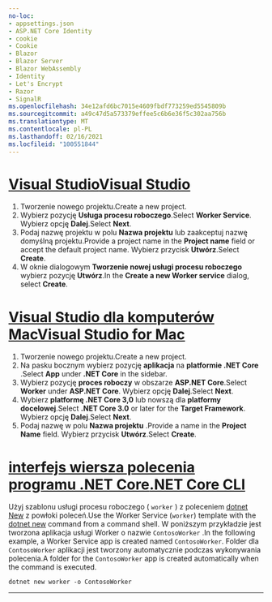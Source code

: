 ```yaml
---
no-loc:
- appsettings.json
- ASP.NET Core Identity
- cookie
- Cookie
- Blazor
- Blazor Server
- Blazor WebAssembly
- Identity
- Let's Encrypt
- Razor
- SignalR
ms.openlocfilehash: 34e12afd6bc7015e4609fbdf773259ed5545809b
ms.sourcegitcommit: a49c47d5a573379effee5c6b6e36f5c302aa756b
ms.translationtype: MT
ms.contentlocale: pl-PL
ms.lasthandoff: 02/16/2021
ms.locfileid: "100551844"
---
```

# <a name="visual-studio"></a>[<span data-ttu-id="ea64b-101">Visual Studio</span><span class="sxs-lookup"><span data-stu-id="ea64b-101">Visual Studio</span></span>](#tab/visual-studio)

1. <span data-ttu-id="ea64b-102">Tworzenie nowego projektu.</span><span class="sxs-lookup"><span data-stu-id="ea64b-102">Create a new project.</span></span>
1. <span data-ttu-id="ea64b-103">Wybierz pozycję **Usługa procesu roboczego**.</span><span class="sxs-lookup"><span data-stu-id="ea64b-103">Select **Worker Service**.</span></span> <span data-ttu-id="ea64b-104">Wybierz opcję **Dalej**.</span><span class="sxs-lookup"><span data-stu-id="ea64b-104">Select **Next**.</span></span>
1. <span data-ttu-id="ea64b-105">Podaj nazwę projektu w polu **Nazwa projektu** lub zaakceptuj nazwę domyślną projektu.</span><span class="sxs-lookup"><span data-stu-id="ea64b-105">Provide a project name in the **Project name** field or accept the default project name.</span></span> <span data-ttu-id="ea64b-106">Wybierz przycisk **Utwórz**.</span><span class="sxs-lookup"><span data-stu-id="ea64b-106">Select **Create**.</span></span>
1. <span data-ttu-id="ea64b-107">W oknie dialogowym **Tworzenie nowej usługi procesu roboczego** wybierz pozycję **Utwórz**.</span><span class="sxs-lookup"><span data-stu-id="ea64b-107">In the **Create a new Worker service** dialog, select **Create**.</span></span>

# <a name="visual-studio-for-mac"></a>[<span data-ttu-id="ea64b-108">Visual Studio dla komputerów Mac</span><span class="sxs-lookup"><span data-stu-id="ea64b-108">Visual Studio for Mac</span></span>](#tab/visual-studio-mac)

1. <span data-ttu-id="ea64b-109">Tworzenie nowego projektu.</span><span class="sxs-lookup"><span data-stu-id="ea64b-109">Create a new project.</span></span>
1. <span data-ttu-id="ea64b-110">Na pasku bocznym wybierz pozycję **aplikacja** na **platformie .NET Core** .</span><span class="sxs-lookup"><span data-stu-id="ea64b-110">Select **App** under **.NET Core** in the sidebar.</span></span>
1. <span data-ttu-id="ea64b-111">Wybierz pozycję **proces roboczy** w obszarze **ASP.NET Core**.</span><span class="sxs-lookup"><span data-stu-id="ea64b-111">Select **Worker** under **ASP.NET Core**.</span></span> <span data-ttu-id="ea64b-112">Wybierz opcję **Dalej**.</span><span class="sxs-lookup"><span data-stu-id="ea64b-112">Select **Next**.</span></span>
1. <span data-ttu-id="ea64b-113">Wybierz **platformę .NET Core 3,0** lub nowszą dla **platformy docelowej**.</span><span class="sxs-lookup"><span data-stu-id="ea64b-113">Select **.NET Core 3.0** or later for the **Target Framework**.</span></span> <span data-ttu-id="ea64b-114">Wybierz opcję **Dalej**.</span><span class="sxs-lookup"><span data-stu-id="ea64b-114">Select **Next**.</span></span>
1. <span data-ttu-id="ea64b-115">Podaj nazwę w polu **Nazwa projektu** .</span><span class="sxs-lookup"><span data-stu-id="ea64b-115">Provide a name in the **Project Name** field.</span></span> <span data-ttu-id="ea64b-116">Wybierz przycisk **Utwórz**.</span><span class="sxs-lookup"><span data-stu-id="ea64b-116">Select **Create**.</span></span>

# <a name="net-core-cli"></a>[<span data-ttu-id="ea64b-117">interfejs wiersza polecenia programu .NET Core</span><span class="sxs-lookup"><span data-stu-id="ea64b-117">.NET Core CLI</span></span>](#tab/netcore-cli)

<span data-ttu-id="ea64b-118">Użyj szablonu usługi procesu roboczego ( `worker` ) z poleceniem [dotnet New](/dotnet/core/tools/dotnet-new) z powłoki poleceń.</span><span class="sxs-lookup"><span data-stu-id="ea64b-118">Use the Worker Service (`worker`) template with the [dotnet new](/dotnet/core/tools/dotnet-new) command from a command shell.</span></span> <span data-ttu-id="ea64b-119">W poniższym przykładzie jest tworzona aplikacja usługi Worker o nazwie `ContosoWorker` .</span><span class="sxs-lookup"><span data-stu-id="ea64b-119">In the following example, a Worker Service app is created named `ContosoWorker`.</span></span> <span data-ttu-id="ea64b-120">Folder dla `ContosoWorker` aplikacji jest tworzony automatycznie podczas wykonywania polecenia.</span><span class="sxs-lookup"><span data-stu-id="ea64b-120">A folder for the `ContosoWorker` app is created automatically when the command is executed.</span></span>

```dotnetcli
dotnet new worker -o ContosoWorker
```

---
